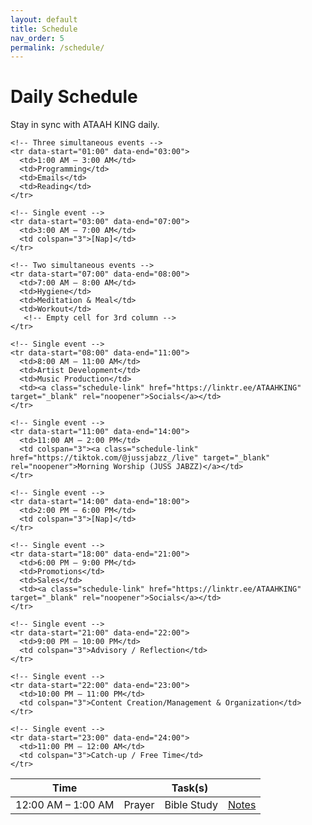 ```yaml
---
layout: default
title: Schedule
nav_order: 5
permalink: /schedule/
---
```


# Daily Schedule

Stay in sync with ATAAH KING daily.

<table class="schedule-table" id="daily-schedule">
  <thead>
    <tr>
      <th>Time</th>
      <th colspan="3">Task(s)</th>
    </tr>
  </thead>
  <tbody>
    <!-- Single event (full width) -->
    <tr data-start="00:00" data-end="01:00">
      <td>12:00 AM – 1:00 AM</td>
      <td>Prayer</td>
      <td>Bible Study</td>
      <td><a class="schedule-link" href="#">Notes</a></td>
    </tr>

    <!-- Three simultaneous events -->
    <tr data-start="01:00" data-end="03:00">
      <td>1:00 AM – 3:00 AM</td>
      <td>Programming</td>
      <td>Emails</td>
      <td>Reading</td>
    </tr>

    <!-- Single event -->
    <tr data-start="03:00" data-end="07:00">
      <td>3:00 AM – 7:00 AM</td>
      <td colspan="3">[Nap]</td>
    </tr>

    <!-- Two simultaneous events -->
    <tr data-start="07:00" data-end="08:00">
      <td>7:00 AM – 8:00 AM</td>
      <td>Hygiene</td>
      <td>Meditation & Meal</td>
      <td>Workout</td>
       <!-- Empty cell for 3rd column -->
    </tr>

    <!-- Single event -->
    <tr data-start="08:00" data-end="11:00">
      <td>8:00 AM – 11:00 AM</td>
      <td>Artist Development</td>
      <td>Music Production</td>
      <td><a class="schedule-link" href="https://linktr.ee/ATAAHKING" target="_blank" rel="noopener">Socials</a></td>
    </tr>

    <!-- Single event -->
    <tr data-start="11:00" data-end="14:00">
      <td>11:00 AM – 2:00 PM</td>
      <td colspan="3"><a class="schedule-link" href="https://tiktok.com/@jussjabzz_/live" target="_blank" rel="noopener">Morning Worship (JUSS JABZZ)</a></td>
    </tr>

    <!-- Single event -->
    <tr data-start="14:00" data-end="18:00">
      <td>2:00 PM – 6:00 PM</td>
      <td colspan="3">[Nap]</td>
    </tr>

    <!-- Single event -->
    <tr data-start="18:00" data-end="21:00">
      <td>6:00 PM – 9:00 PM</td>
      <td>Promotions</td>
      <td>Sales</td>
      <td><a class="schedule-link" href="https://linktr.ee/ATAAHKING" target="_blank" rel="noopener">Socials</a></td>
    </tr>

    <!-- Single event -->
    <tr data-start="21:00" data-end="22:00">
      <td>9:00 PM – 10:00 PM</td>
      <td colspan="3">Advisory / Reflection</td>
    </tr>

    <!-- Single event -->
    <tr data-start="22:00" data-end="23:00">
      <td>10:00 PM – 11:00 PM</td>
      <td colspan="3">Content Creation/Management & Organization</td>
    </tr>

    <!-- Single event -->
    <tr data-start="23:00" data-end="24:00">
      <td>11:00 PM – 12:00 AM</td>
      <td colspan="3">Catch-up / Free Time</td>
    </tr>
  </tbody>
</table>

<script>
document.addEventListener("DOMContentLoaded", function () {
  const rows = document.querySelectorAll("#daily-schedule tr[data-start]");
  const now = new Date();
  const pad = (n) => n.toString().padStart(2, '0');
  const currentTime = `${pad(now.getHours())}:${pad(now.getMinutes())}`;

  rows.forEach(row => {
    const start = row.getAttribute("data-start");
    const end = row.getAttribute("data-end");

    if (currentTime >= start && currentTime < end) {
      row.classList.add("current-time-row");
    }
  });
});
</script>


